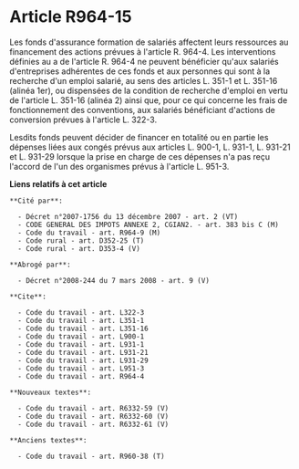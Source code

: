 # Article R964-15

Les fonds d'assurance formation de salariés affectent leurs ressources au financement des actions prévues à l'article R.
964-4. Les interventions définies au a de l'article R. 964-4 ne peuvent bénéficier qu'aux salariés d'entreprises adhérentes
de ces fonds et aux personnes qui sont à la recherche d'un emploi salarié, au sens des articles L. 351-1 et L. 351-16 (alinéa
1er), ou dispensées de la condition de recherche d'emploi en vertu de l'article L. 351-16 (alinéa 2) ainsi que, pour ce qui
concerne les frais de fonctionnement des conventions, aux salariés bénéficiant d'actions de conversion prévues à l'article L.
322-3.

Lesdits fonds peuvent décider de financer en totalité ou en partie les dépenses liées aux congés prévus aux articles L.
900-1, L. 931-1, L. 931-21 et L. 931-29 lorsque la prise en charge de ces dépenses n'a pas reçu l'accord de l'un des
organismes prévus à l'article L. 951-3.

**Liens relatifs à cet article**

	**Cité par**:

	  - Décret n°2007-1756 du 13 décembre 2007 - art. 2 (VT)
	  - CODE GENERAL DES IMPOTS ANNEXE 2, CGIAN2. - art. 383 bis C (M)
	  - Code du travail - art. R964-9 (M)
	  - Code rural - art. D352-25 (T)
	  - Code rural - art. D353-4 (V)

	**Abrogé par**:

	  - Décret n°2008-244 du 7 mars 2008 - art. 9 (V)

	**Cite**:

	  - Code du travail - art. L322-3
	  - Code du travail - art. L351-1
	  - Code du travail - art. L351-16
	  - Code du travail - art. L900-1
	  - Code du travail - art. L931-1
	  - Code du travail - art. L931-21
	  - Code du travail - art. L931-29
	  - Code du travail - art. L951-3
	  - Code du travail - art. R964-4

	**Nouveaux textes**:

	  - Code du travail - art. R6332-59 (V)
	  - Code du travail - art. R6332-60 (V)
	  - Code du travail - art. R6332-61 (V)

	**Anciens textes**:

	  - Code du travail - art. R960-38 (T)
